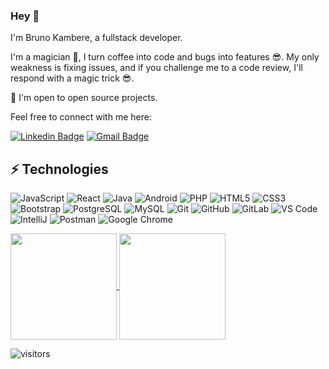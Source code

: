 ### Hey 👋

I'm Bruno Kambere, a fullstack developer.

I'm a magician 🤗, I turn coffee into code and bugs into features 😎. 
My only weakness is fixing issues, and if you challenge me to a code review, I'll respond with a magic trick 😎.

🙌 I'm open to open source projects.

Feel free to connect with me here:

[![Linkedin Badge](https://img.shields.io/badge/-brunokambere-blue?style=flat-square&logo=Linkedin&logoColor=white&link=https://www.linkedin.com/in/bruno-kambere-399447138/)](https://www.linkedin.com/in/bruno-kambere-399447138/)
[![Gmail Badge](https://img.shields.io/badge/-brunokambere@gmail.com-c14438?style=flat-square&logo=Gmail&logoColor=white&link=mailto:brunokambere@gmail.com)](mailto:brunokambere@gmail.com)

## ⚡ Technologies

![JavaScript](https://img.shields.io/badge/-JavaScript-black?style=flat-square&logo=javascript)
![React](https://img.shields.io/badge/-React-black?style=flat-square&logo=react)
![Java](https://img.shields.io/badge/-java-E34A86?style=flat-square&logo=java)
![Android](https://img.shields.io/badge/Android-05150C?style=flat-square&logo=android)
![PHP](https://img.shields.io/badge/PHP-black?style=flat-square&logo=php)
![HTML5](https://img.shields.io/badge/-HTML5-E34F26?style=flat-square&logo=html5&logoColor=white)
![CSS3](https://img.shields.io/badge/-CSS3-1572B6?style=flat-square&logo=css3)
![Bootstrap](https://img.shields.io/badge/-Bootstrap-563D7C?style=flat-square&logo=bootstrap)
![PostgreSQL](https://img.shields.io/badge/-PostgreSQL-336791?style=flat-square&logo=postgresql)
![MySQL](https://img.shields.io/badge/-MySQL-black?style=flat-square&logo=mysql)
![Git](https://img.shields.io/badge/-Git-black?style=flat-square&logo=git)
![GitHub](https://img.shields.io/badge/-GitHub-181717?style=flat-square&logo=github)
![GitLab](https://img.shields.io/badge/-GitLab-FCA121?style=flat-square&logo=gitlab)
![VS Code](https://img.shields.io/badge/-VS%20Code-007ACC?style=flat-square&logo=visual-studio-code)
![IntelliJ](https://img.shields.io/badge/-IntelliJ%20IDEA-black?style=flat-square&logo=jetbrains)
![Postman](https://img.shields.io/badge/Postman-black?style=flat-square&logo=postman)
![Google Chrome](https://img.shields.io/badge/Chrome-black?style=flat-square&logo=google-chrome)


<a href="#">
  <img height=170 align="center" src="https://github-readme-stats-kamberebr.vercel.app/api?username=kambereBr&show_icons=true&theme=radical" />
</a>
<a href="#">  
  <img height=170 align="center" src="https://github-readme-stats-kamberebr.vercel.app/api/top-langs?username=kambereBr&show_icons=true&theme=radical&layout=compact&langs_count=8&card_width=320" />
</a>

![visitors](https://visitor-badge.glitch.me/badge?page_id=page.id&left_color=green&right_color=red?page_id=kambereBr.kambereBr)

